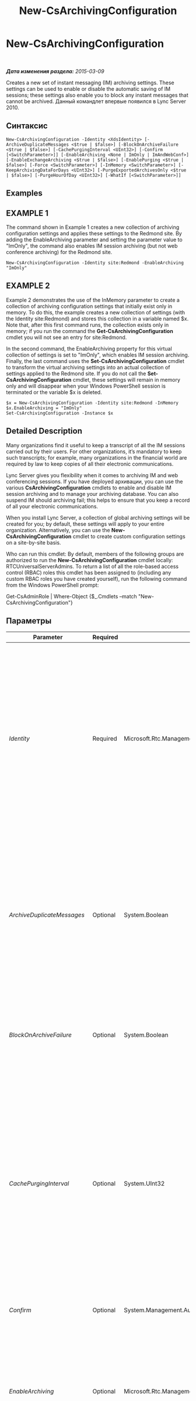 ﻿---
title: New-CsArchivingConfiguration
TOCTitle: New-CsArchivingConfiguration
ms:assetid: 66cab8b7-c3b3-4c1b-a77a-28f295ff6010
ms:mtpsurl: https://technet.microsoft.com/ru-ru/library/Gg398471(v=OCS.15)
ms:contentKeyID: 49310005
ms.date: 05/19/2016
mtps_version: v=OCS.15
ms.translationtype: HT
---

# New-CsArchivingConfiguration

 

_**Дата изменения раздела:** 2015-03-09_

Creates a new set of instant messaging (IM) archiving settings. These settings can be used to enable or disable the automatic saving of IM sessions; these settings also enable you to block any instant messages that cannot be archived. Данный командлет впервые появился в Lync Server 2010.

## Синтаксис

    New-CsArchivingConfiguration -Identity <XdsIdentity> [-ArchiveDuplicateMessages <$true | $false>] [-BlockOnArchiveFailure <$true | $false>] [-CachePurgingInterval <UInt32>] [-Confirm [<SwitchParameter>]] [-EnableArchiving <None | ImOnly | ImAndWebConf>] [-EnableExchangeArchiving <$true | $false>] [-EnablePurging <$true | $false>] [-Force <SwitchParameter>] [-InMemory <SwitchParameter>] [-KeepArchivingDataForDays <UInt32>] [-PurgeExportedArchivesOnly <$true | $false>] [-PurgeHourOfDay <UInt32>] [-WhatIf [<SwitchParameter>]]

## Examples

## EXAMPLE 1

The command shown in Example 1 creates a new collection of archiving configuration settings and applies these settings to the Redmond site. By adding the EnableArchiving parameter and setting the parameter value to "ImOnly", the command also enables IM session archiving (but not web conference archiving) for the Redmond site.

    New-CsArchivingConfiguration -Identity site:Redmond -EnableArchiving "ImOnly"

## EXAMPLE 2

Example 2 demonstrates the use of the InMemory parameter to create a collection of archiving configuration settings that initially exist only in memory. To do this, the example creates a new collection of settings (with the Identity site:Redmond) and stores this collection in a variable named $x. Note that, after this first command runs, the collection exists only in memory; if you run the command the **Get-CsArchivingConfiguration** cmdlet you will not see an entry for site:Redmond.

In the second command, the EnableArchiving property for this virtual collection of settings is set to "ImOnly", which enables IM session archiving. Finally, the last command uses the **Set-CsArchivingConfiguration** cmdlet to transform the virtual archiving settings into an actual collection of settings applied to the Redmond site. If you do not call the **Set-CsArchivingConfiguration** cmdlet, these settings will remain in memory only and will disappear when your Windows PowerShell session is terminated or the variable $x is deleted.

    $x = New-CsArchivingConfiguration -Identity site:Redmond -InMemory
    $x.EnableArchiving = "ImOnly"
    Set-CsArchivingConfiguration -Instance $x

## Detailed Description

Many organizations find it useful to keep a transcript of all the IM sessions carried out by their users. For other organizations, it’s mandatory to keep such transcripts; for example, many organizations in the financial world are required by law to keep copies of all their electronic communications.

Lync Server gives you flexibility when it comes to archiving IM and web conferencing sessions. If you have deployed архивации, you can use the various **CsArchivingConfiguration** cmdlets to enable and disable IM session archiving and to manage your archiving database. You can also suspend IM should archiving fail; this helps to ensure that you keep a record of all your electronic communications.

When you install Lync Server, a collection of global archiving settings will be created for you; by default, these settings will apply to your entire organization. Alternatively, you can use the **New-CsArchivingConfiguration** cmdlet to create custom configuration settings on a site-by-site basis.

Who can run this cmdlet: By default, members of the following groups are authorized to run the **New-CsArchivingConfiguration** cmdlet locally: RTCUniversalServerAdmins. To return a list of all the role-based access control (RBAC) roles this cmdlet has been assigned to (including any custom RBAC roles you have created yourself), run the following command from the Windows PowerShell prompt:

Get-CsAdminRole | Where-Object {$\_.Cmdlets –match "New-CsArchivingConfiguration"}

## Параметры


<table>
<colgroup>
<col style="width: 25%" />
<col style="width: 25%" />
<col style="width: 25%" />
<col style="width: 25%" />
</colgroup>
<thead>
<tr class="header">
<th>Parameter</th>
<th>Required</th>
<th>Type</th>
<th>Description</th>
</tr>
</thead>
<tbody>
<tr class="odd">
<td><p><em>Identity</em></p></td>
<td><p>Required</p></td>
<td><p>Microsoft.Rtc.Management.Xds.XdsIdentity</p></td>
<td><p>Unique identifier to be assigned to the new collection of archiving configuration settings. In Lync Server 2013 you can create new collections at the site scope or at the service scope. (In Microsoft Lync Server 2010 you can only create these settings at the site scope.) To create new settings at the site scope, use syntax similar to this:</p>
<p>-Identity &quot;site:Redmond&quot;</p>
<p>To create settings at the service scope (for the Registrar service only) use syntax like this:</p>
<p>-Identity &quot;service:Registrar:atl-cs-001.litwareinc.com&quot;</p></td>
</tr>
<tr class="even">
<td><p><em>ArchiveDuplicateMessages</em></p></td>
<td><p>Optional</p></td>
<td><p>System.Boolean</p></td>
<td><p>Specifies how cross-pool instant messages should be archived. For example, Ken Myer (with an account in Pool 1) sends an instant message to Pilar Ackerman (who has an account in Pool 2). Pilar, in turn, sends a reply to Ken’s instant message. If ArchiveDuplicateMessages is set to False, then (based on a built-in algorithm) the session transcript will be logged in either Pool 1 or Pool 2, but not both. If ArchiveDuplicateMessages is set to True (the default value), the transcript will be logged in both pools.</p></td>
</tr>
<tr class="odd">
<td><p><em>BlockOnArchiveFailure</em></p></td>
<td><p>Optional</p></td>
<td><p>System.Boolean</p></td>
<td><p>If True, then the IM service will be suspended any time your instant message sessions cannot be archived. If set to False (the default value), instant messaging will continue even if sessions cannot be archived.</p></td>
</tr>
<tr class="even">
<td><p><em>CachePurgingInterval</em></p></td>
<td><p>Optional</p></td>
<td><p>System.UInt32</p></td>
<td><p>Indicates how often (in hours) the system is purged of transcripts where none of the participants have been enabled for archiving. By design, all group IM sessions and conferencing sessions are recorded when they take place. At the specified interval, the system will determine whether any of the participants in these sessions have been enabled for archiving. If the system finds a session where none of the participants have been enabled for archiving, then that transcript will be deleted from the database.</p>
<p>The CachePurgeInterval property can be set to any integer value between 4 and 168, inclusive. The default value is 24.</p></td>
</tr>
<tr class="odd">
<td><p><em>Confirm</em></p></td>
<td><p>Optional</p></td>
<td><p>System.Management.Automation.SwitchParameter</p></td>
<td><p>Запрашивает подтверждение перед выполнением команды.</p></td>
</tr>
<tr class="even">
<td><p><em>EnableArchiving</em></p></td>
<td><p>Optional</p></td>
<td><p>Microsoft.Rtc.Management.WritableConfig.Settings.Archiving.EnableArchiving</p></td>
<td><p>Indicates which items (if any) are saved to the archiving database. Valid values are:</p>
<p>None. No items are archived to the database. This is the default value.</p>
<p>ImOnly. IM sessions are archived to the database.</p>
<p>ImAndWebConf. Both IM and web conferencing sessions are archived to the database.</p></td>
</tr>
<tr class="odd">
<td><p><em>EnableExchangeArchiving</em></p></td>
<td><p>Optional</p></td>
<td><p>System.Boolean</p></td>
<td><p>When set to True, Lync Server 2013 instant message and conferencing transcripts are stored in Microsoft Exchange Server 2013 rather than a separate SQL Server database. Note that if you enable Exchange archiving then users will be managed by the Exchange archiving policies instead of Lync Server archiving policies.</p>
<p>The default value is False.</p></td>
</tr>
<tr class="even">
<td><p><em>EnablePurging</em></p></td>
<td><p>Optional</p></td>
<td><p>System.Boolean</p></td>
<td><p>If True, archived instant messages will periodically be removed from the database, provided that these instant messages: 1) are older than the value specified in the KeepArchivingDataForDays property; or, 2) have been exported and marked for deletion.</p>
<p>If False, instant messages will not be automatically deleted from the database.</p></td>
</tr>
<tr class="odd">
<td><p><em>Force</em></p></td>
<td><p>Optional</p></td>
<td><p>System.Management.Automation.SwitchParameter</p></td>
<td><p>Suppresses the display of any non-fatal error message that might arise when running the command.</p></td>
</tr>
<tr class="even">
<td><p><em>InMemory</em></p></td>
<td><p>Optional</p></td>
<td><p>System.Management.Automation.SwitchParameter</p></td>
<td><p>Создает ссылку на объект без фиксации объекта в качестве постоянного изменения. Если выходные данные этого командлета, вызванного с помощью указанного параметра, назначаются переменной, можно внести изменения в свойства ссылки на объект и затем зафиксировать эти изменения, вызвав соответствующий командлет Set-.</p></td>
</tr>
<tr class="odd">
<td><p><em>KeepArchivingDataForDays</em></p></td>
<td><p>Optional</p></td>
<td><p>System.UInt32</p></td>
<td><p>Number of days (between 1 and 2562) that archived instant messages are kept in the database before being automatically deleted. The default value is 14.</p>
<p>This property takes effect only if EnablePurging has been set to True.</p></td>
</tr>
<tr class="even">
<td><p><em>PurgeExportedArchivesOnly</em></p></td>
<td><p>Optional</p></td>
<td><p>System.Boolean</p></td>
<td><p>If True, then the system will only purge instant messages that have been exported (and, as a result, have been marked for deletion). Instant messages that have not been exported will remain in the database, even if those messages are older than the value specified by the KeepArchivingDataForDays property.</p></td>
</tr>
<tr class="odd">
<td><p><em>PurgeHourOfDay</em></p></td>
<td><p>Optional</p></td>
<td><p>System.UInt32</p></td>
<td><p>Indicates the time of day when expired records are deleted from the archiving database. The time of day is specified using a 24-hour clock, with 0 representing midnight (12:00 AM) and 23 representing 11:00 PM. Note that you can only specify the hour of the day. This means that you can schedule purging to take place at 4:00 AM, but you cannot schedule it to take place at, for instance, 4:30 AM or 4:15 AM. The default value is 2 (2:00 AM).</p>
<p>Database purging takes place only if the EnablePurging property is set to True.</p></td>
</tr>
<tr class="even">
<td><p><em>WhatIf</em></p></td>
<td><p>Optional</p></td>
<td><p>System.Management.Automation.SwitchParameter</p></td>
<td><p>Описывает, что произойдет при выполнении команды без реального выполнения команды.</p></td>
</tr>
</tbody>
</table>


## Input Types

None. The **New-CsArchivingConfiguration** cmdlet does not accept pipelined input.

## Return Types

The **New-CsArchivingConfiguration** cmdlet creates new instances of the Microsoft.Rtc.Management.WritableConfig.Settings.Archiving.ArchivingSettings object.

## См. также

#### Другие ресурсы

[Get-CsArchivingConfiguration](get-csarchivingconfiguration.md)  
[Remove-CsArchivingConfiguration](remove-csarchivingconfiguration.md)  
[Set-CsArchivingConfiguration](set-csarchivingconfiguration.md)  
[Set-CsArchivingServer](set-csarchivingserver.md)

